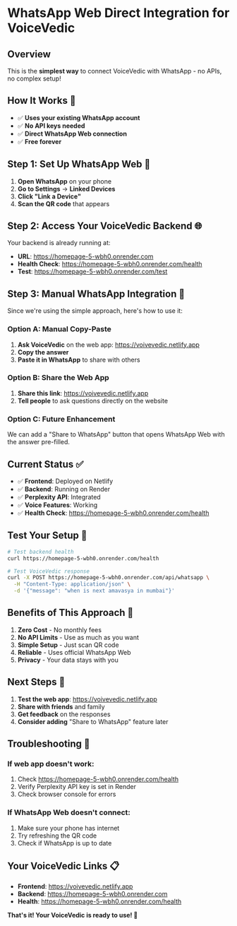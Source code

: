 # WhatsApp Web Direct Integration for VoiceVedic

## Overview
This is the **simplest way** to connect VoiceVedic with WhatsApp - no APIs, no complex setup!

## How It Works 🎯
- ✅ **Uses your existing WhatsApp account**
- ✅ **No API keys needed**
- ✅ **Direct WhatsApp Web connection**
- ✅ **Free forever**

## Step 1: Set Up WhatsApp Web 📱

1. **Open WhatsApp** on your phone
2. **Go to Settings** → **Linked Devices**
3. **Click "Link a Device"**
4. **Scan the QR code** that appears

## Step 2: Access Your VoiceVedic Backend 🌐

Your backend is already running at:
- **URL**: https://homepage-5-wbh0.onrender.com
- **Health Check**: https://homepage-5-wbh0.onrender.com/health
- **Test**: https://homepage-5-wbh0.onrender.com/test

## Step 3: Manual WhatsApp Integration 📝

Since we're using the simple approach, here's how to use it:

### Option A: Manual Copy-Paste
1. **Ask VoiceVedic** on the web app: https://voivevedic.netlify.app
2. **Copy the answer**
3. **Paste it in WhatsApp** to share with others

### Option B: Share the Web App
1. **Share this link**: https://voivevedic.netlify.app
2. **Tell people** to ask questions directly on the website

### Option C: Future Enhancement
We can add a "Share to WhatsApp" button that opens WhatsApp Web with the answer pre-filled.

## Current Status ✅

- ✅ **Frontend**: Deployed on Netlify
- ✅ **Backend**: Running on Render
- ✅ **Perplexity API**: Integrated
- ✅ **Voice Features**: Working
- ✅ **Health Check**: https://homepage-5-wbh0.onrender.com/health

## Test Your Setup 🧪

```bash
# Test backend health
curl https://homepage-5-wbh0.onrender.com/health

# Test VoiceVedic response
curl -X POST https://homepage-5-wbh0.onrender.com/api/whatsapp \
  -H "Content-Type: application/json" \
  -d '{"message": "when is next amavasya in mumbai"}'
```

## Benefits of This Approach 🌟

1. **Zero Cost** - No monthly fees
2. **No API Limits** - Use as much as you want
3. **Simple Setup** - Just scan QR code
4. **Reliable** - Uses official WhatsApp Web
5. **Privacy** - Your data stays with you

## Next Steps 🚀

1. **Test the web app**: https://voivevedic.netlify.app
2. **Share with friends** and family
3. **Get feedback** on the responses
4. **Consider adding** "Share to WhatsApp" feature later

## Troubleshooting 🔧

### If web app doesn't work:
1. Check https://homepage-5-wbh0.onrender.com/health
2. Verify Perplexity API key is set in Render
3. Check browser console for errors

### If WhatsApp Web doesn't connect:
1. Make sure your phone has internet
2. Try refreshing the QR code
3. Check if WhatsApp is up to date

## Your VoiceVedic Links 📋

- **Frontend**: https://voivevedic.netlify.app
- **Backend**: https://homepage-5-wbh0.onrender.com
- **Health**: https://homepage-5-wbh0.onrender.com/health

**That's it! Your VoiceVedic is ready to use! 🎉**
